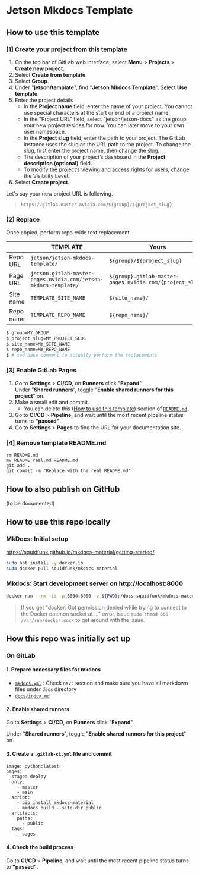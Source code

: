 # Jetson Mkdocs Template

## How to use this template

### [1] Create your project from this template

1. On the top bar of GitLab web interface, select **Menu** > **Projects** > **Create new project**.
2. Select **Create from template**.
3. Select **Group**.
4. Under "**jetson/template**", find "**Jetson Mkdocs Template**". Select **Use template**.
5. Enter the project details
    - In the **Project name** field, enter the name of your project. You cannot use special characters at the start or end of a project name.
    - In the "Project URL" field, select "jetson/jetson-docs" as the group your new project resides for now. You can later move to your own user namespace. 
    - In the **Project slug** field, enter the path to your project. The GitLab instance uses the slug as the URL path to the project. To change the slug, first enter the project name, then change the slug.
    - The description of your project’s dashboard in the **Project description (optional)** field.
    - To modify the project’s viewing and access rights for users, change the Visibility Level.
6. Select **Create project**.

Let's say your new project URL is following.
> `https://gitlab-master.nvidia.com/${group}/${project_slug}`

### [2] Replace

Once copied, perform repo-wide text replacement.

|    | TEMPLATE | Yours |
| -- | -- | -- |
| Repo URL | `jetson/jetson-mkdocs-template/` | `${group}/${project_slug}` |
| Page URL | `jetson.gitlab-master-pages.nvidia.com/jetson-mkdocs-template/` | `${group}.gitlab-master-pages.nvidia.com/{project_slug}/` |
| Site name | `TEMPLATE_SITE_NAME` | `${site_name}/` |
| Repo name | `TEMPLATE_REPO_NAME` | `${repo_name}/` |

```bash
$ group=MY_GROUP
$ project_slug=MY_PROJECT_SLUG
$ site_name=MY_SITE_NAME
$ repo_name=MY_REPO_NAME
$ # sed base comment to actually perform the replacements
```

### [3] Enable GitLab Pages

1. Go to **Settings** > **CI/CD**, on **Runners** click "**Expand**".<br>Under "**Shared runners**", toggle "**Enable shared runners for this project**" on.
2. Make a small edit and commit.
    - You can delete this ([How to use this template](#how-to-use-this-template)) section of [`README.md`](READEME.md). 
3. Go to **CI/CD** > **Pipeline**, and wait until the most recent pipeline status turns to **"passed"**.
4. Go to **Settings** > **Pages** to find the URL for your documentation site.

### [4] Remove template README.md

```
rm README.md
mv README_real.md README.md
git add .
git commit -m "Replace with the real README.md"
```

## How to also publish on GitHub

(to be documented)

## How to use this repo locally

### MkDocs: Initial setup

https://squidfunk.github.io/mkdocs-material/getting-started/

```bash
sudo apt install -y docker.io
sudo docker pull squidfunk/mkdocs-material
```

### Mkdocs: Start development server on http://localhost:8000

```bash
docker run --rm -it -p 8000:8000 -v ${PWD}:/docs squidfunk/mkdocs-material
```

> If you get "docker: Got permission denied while trying to connect to the Docker daemon socket at ..." error, 
> issue `sudo chmod 666 /var/run/docker.sock` to get around with the issue.


## How this repo was initially set up

### On GitLab

#### 1. Prepare necessary files for mkdocs

- [`mkdocs.yml`](mkdocs.yml) : Check `nav:` section and make sure you have all markdown files under `docs` directory
- [`docs/index.md`](docs/index.md) 

#### 2. Enable shared runners

Go to **Settings** > **CI/CD**, on **Runners** click "**Expand**".

Under "**Shared runners**", toggle "**Enable shared runners for this project**" on.

#### 3. Create a `.gitlab-ci.yml` file and commit

```
image: python:latest
pages:
  stage: deploy
  only:
    - master 
    - main
  script:
    - pip install mkdocs-material
    - mkdocs build --site-dir public
  artifacts:
    paths:
      - public
  tags:
    - pages
```

#### 4. Check the build process

Go to **CI/CD** > **Pipeline**, and wait until the most recent pipeline status turns to **"passed"**.


